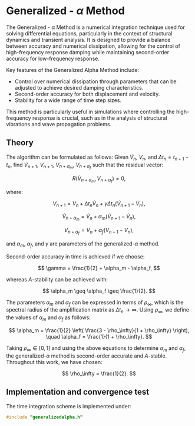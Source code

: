 # Generalized - $\alpha$ Method

The Generalized - $\alpha$ Method is a numerical integration technique used for solving differential equations, particularly in the context of structural dynamics and transient analysis. It is designed to provide a balance between accuracy and numerical dissipation, allowing for the control of high-frequency response damping while maintaining second-order accuracy for low-frequency response.

Key features of the Generalized Alpha Method include:
- Control over numerical dissipation through parameters that can be adjusted to achieve desired damping characteristics.
- Second-order accuracy for both displacement and velocity.
- Stability for a wide range of time step sizes.

This method is particularly useful in simulations where controlling the high-frequency response is crucial, such as in the analysis of structural vibrations and wave propagation problems.

## Theory

The algorithm can be formulated as follows: Given $\dot{V}_n$, $V_n$, and $\Delta t_n = t_{n+1} - t_n$, find $\dot{V}_{n+1}$, $V_{n+1}$, $\dot{V}_{n+\alpha_m}$, $V_{n+\alpha_f}$ such that the residual vector:

$$
R(\dot{V}_{n+\alpha_m}, V_{n+\alpha_f}) = 0,
$$

where:

$$
V_{n+1} = V_n + \Delta t_n \dot{V}_n + \gamma \Delta t_n (\dot{V}_{n+1} - \dot{V}_n),
$$

$$
\dot{V}_{n+\alpha_m} = \dot{V}_n + \alpha_m (\dot{V}_{n+1} - \dot{V}_n),
$$

$$
V_{n+\alpha_f} = V_n + \alpha_f (V_{n+1} - V_n),
$$

and $\alpha_m$, $\alpha_f$, and $\gamma$ are parameters of the generalized-$\alpha$ method.

Second-order accuracy in time is achieved if we choose:

$$
\gamma = \frac{1}{2} + \alpha_m - \alpha_f,
$$

whereas $A$-stability can be achieved with:

$$
\alpha_m \geq \alpha_f \geq \frac{1}{2}.
$$

The parameters $\alpha_m$ and $\alpha_f$ can be expressed in terms of $\rho_\infty$, which is the spectral radius of the amplification matrix as $\Delta t_n \to \infty$. Using $\rho_\infty$, we define the values of $\alpha_m$ and $\alpha_f$ as follows:

$$
\alpha_m = \frac{1}{2} \left( \frac{3 - \rho_\infty}{1 + \rho_\infty} \right), \quad \alpha_f = \frac{1}{1 + \rho_\infty}.
$$

Taking $\rho_\infty \in [0,1]$ and using the above equations to determine $\alpha_m$ and $\alpha_f$, the generalized-$\alpha$ method is second-order accurate and $A$-stable. Throughout this work, we have chosen:

$$
\rho_\infty = \frac{1}{2}.
$$

## Implementation and convergence test

The time integration scheme is implemented under:
```cpp
#include "generalizedalpha.h"
```